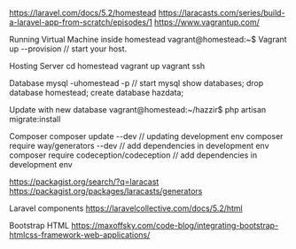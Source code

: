 https://laravel.com/docs/5.2/homestead
https://laracasts.com/series/build-a-laravel-app-from-scratch/episodes/1
https://www.vagrantup.com/

Running Virtual Machine inside homestead
vagrant@homestead:~$
Vagrant up --provision // start your host.

Hosting Server
cd homestead
vagrant up
vagrant ssh

Database
mysql -uhomestead -p // start mysql
show databases;
drop database homestead;
create database hazdata;

Update with new database
vagrant@homestead:~/hazzir$ php artisan migrate:install

Composer
composer update --dev // updating development env
composer require way/generators --dev // add dependencies in development env
composer require codeception/codeception // add dependencies in development env

https://packagist.org/search/?q=laracast
https://packagist.org/packages/laracasts/generators

Laravel components
https://laravelcollective.com/docs/5.2/html

Bootstrap HTML
https://maxoffsky.com/code-blog/integrating-bootstrap-htmlcss-framework-web-applications/

